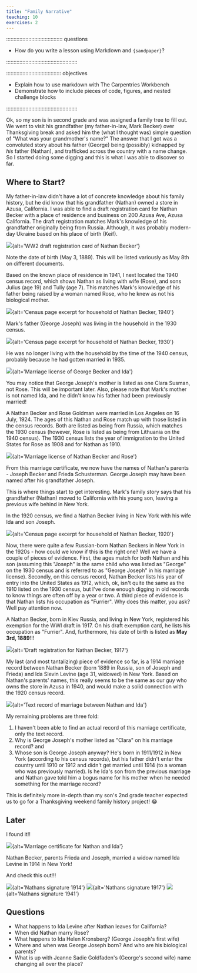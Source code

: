 ```yaml
---
title: "Family Narrative"
teaching: 10
exercises: 2
---
```


:::::::::::::::::::::::::::::::::::::: questions 

- How do you write a lesson using Markdown and `{sandpaper}`?

::::::::::::::::::::::::::::::::::::::::::::::::

::::::::::::::::::::::::::::::::::::: objectives

- Explain how to use markdown with The Carpentries Workbench
- Demonstrate how to include pieces of code, figures, and nested challenge blocks

::::::::::::::::::::::::::::::::::::::::::::::::

Ok, so my son is in second grade and was assigned a family tree to fill out. We went to visit his grandfather (my father-in-law, Mark Becker) over Thanksgiving break and asked him the (what I thought was) simple question of "What was your grandmother's name?" The answer that I got was a convoluted story about 
his father (George) being (possibly) kidnapped by *his* father (Nathan), and trafficked across the country with a name change. So I started doing some digging and this is what I was able to discover so far. 


## Where to Start?

My father-in-law didn't have a lot of concrete knowledge about his family history, but he did know 
that his grandfather (Nathan) owned a store in Azusa, California. I was able to find a draft registration card for Nathan Becker with a place of residence and business on 200 Azusa Ave, Azusa California. The draft registration matches Mark's knowledge of his grandfather originally being from Russia. Although, it was probably modern-day Ukraine based on his place of birth (Keif). 

![](fig/1941-Becker-Nathan-WW2-draft-registration.jpg){alt='WW2 draft registration card of Nathan Becker'}

Note the date of birth (May 3, 1889). This will be listed variously as May 8th on different documents. 

Based on the known place of residence in 1941, I next located the 1940 census record, which shows Nathan as living with wife (Rose), and sons Julius (age 19) and Tully (age 7). This matches Mark's knowledge of his father being raised by a woman named Rose, who he knew as not his biological mother. 

![](fig/1940-Becker-Nathan-census-excerpt.png){alt='Census page excerpt for household of Nathan Becker, 1940'}

Mark's father (George Joseph) was living in the household in the 1930 census.

![](fig/1930-Becker-Nathan-census-excerpt.png){alt='Census page excerpt for household of Nathan Becker, 1930'}

He was no longer living with the household by the time of the 1940 census, probably because he had gotten married in 1935. 

![](fig/1935-Becker-George-Joseph-marriage-certificate-Ida-excerpt.png){alt='Marriage license of George Becker and Ida'}

You may notice that George Joseph's mother is listed as one Clara Susman, not Rose. This will be important later. Also, please note that Mark's mother is not named Ida, and he didn't know his father had been previously married!

A Nathan Becker and Rose Goldman were married in Los Angeles on 16 July, 1924. The ages of this Nathan and Rose match up with those listed in the census records. Both are listed as being from Russia, which matches the 1930 census (however, Rose is listed as being from Lithuania on the 1940 census). The 1930 census lists the year of immigration to the United States for Rose as 1908 and for Nathan as 1910. 

![](fig/1924-Becker-Nathan-marriage-certificate-Rose-excerpt.png){alt='Marriage license of Nathan Becker and Rose'}

From this marriage certificate, we now have the names of Nathan's parents - Joseph Becker and Frieda Schusterman. George Joseph may have been named after his grandfather Joseph. 

This is where things start to get interesting. Mark's family story says that his grandfather (Nathan) moved to California with his young son, leaving a previous wife behind in New York. 

In the 1920 census, we find a Nathan Becker living in New York with his wife Ida and son Joseph. 

![](fig/1920-Becker-Nathan-census-excerpt.png){alt='Census page excerpt for household of Nathan Becker, 1920'}

Now, there were quite a few Russian-born Nathan Beckers in New York in the 1920s - how could we know if this is the right one? Well we have a couple of pieces of evidence. First, the ages match for both Nathan and his son (assuming this "Joseph" is the same child who was listed as "George" on the 1930 census and is referred to as "George Joseph" in his marriage license). Secondly, on this census record, Nathan Becker lists his year of entry into the United States as 1912, which, ok, isn't quite the same as the 1910 listed on the 1930 census, but I've done enough digging in old records to know things are often off by a year or two. A third piece of evidence is that Nathan lists his occupation as "Furrier". Why does this matter, you ask? Well pay attention now. 

A Nathan Becker, born in Kiev Russia, and living in New York, registered his exemption for the WWI draft in 1917. On his draft exemption card, he lists his occupation as "Furrier". And, furthermore, his date of birth is listed as **May 3rd, 1889**!!!

![](fig/1917-Becker-Nathan-WW1-draft-exemption-excerpt.png){alt='Draft registration for Nathan Becker, 1917'}

My last (and most tantalizing) piece of evidence so far, is a 1914 marriage record between Nathan Becker (born 1889 in Russia, son of Joseph and Frieda) and Ida Slevin Levine (age 31, widowed) in New York. Based on Nathan's parents' names, this really seems to be the same as our guy who owns the store in Azusa in 1940, and would make a solid connection with the 1920 census record. 


![](fig/1914-Becker-Nathan-marriage-certificate-Ida.png){alt='Text record of marriage between Nathan and Ida'}


My remaining problems are three fold: 

1) I haven't been able to find an actual record of this marriage certificate, only the text record. 
2) Why is George Joseph's mother listed as "Clara" on his marriage record? and
3) Whose son is George Joseph anyway? He's born in 1911/1912 in New York (according to his census records), but his father didn't enter the country until 1910 or 1912 and didn't get married until 1914 (to a woman who was previously married). Is he Ida's son from the previous marriage and Nathan gave told him a bogus name for his mother when he needed something for the marriage record? 

This is definitely more in-depth than my son's 2nd grade teacher expected us to go for a Thanksgiving weekend family history project! :joy:


## Later

I found it!!

![](fig/1914-Becker-Nathan-Ida-Levine-marriage-certificate-excerpt.png){alt='Marriage certificate for Nathan and Ida'}

Nathan Becker, parents Frieda and Joseph, married a widow named Ida Levine in 1914 in New York!

And check this out!!!

![](fig/1914-Becker-Nathan-signature.png){alt='Nathans signature 1914'}
![](fig/1917-Becker-Nathan-signature.png){alt='Nathans signature 1917'}
![](fig/1941-Becker-Nathan-signature.png){alt='Nathans signature 1941'}


## Questions

- What happens to Ida Levine after Nathan leaves for California?
- When did Nathan marry Rose? 
- What happens to Ida Helen Kronsberg? (George Joseph's first wife)
- Where and when was George Joseph born? And who are his biological parents? 
- What is up with Jeanne Sadie Goldfaden's (George's second wife) name changing all over the place? 